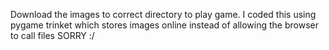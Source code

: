 Download the images to correct directory to play game. I coded this using pygame trinket which stores images online instead of allowing the browser to call files SORRY :/
